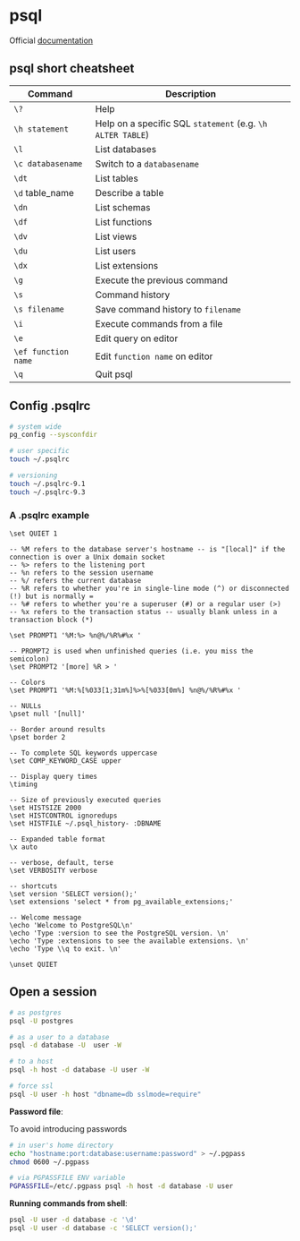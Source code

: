 # psql

Official [documentation](https://www.postgresql.org/docs/10/app-psql.html)

## psql short cheatsheet

| Command | Description |
| - | - |
| `\?` | Help |
| `\h statement` | Help on a specific SQL `statement` (e.g. `\h ALTER TABLE`) |
| `\l` | List databases |
| `\c databasename`| Switch to a `databasename` |
| `\dt` | List tables |
| `\d` table_name | Describe a table |
| `\dn` | List schemas |
| `\df` | List functions |
| `\dv` | List views |
| `\du` | List users |
| `\dx` | List extensions |
| `\g` | Execute the previous command |
| `\s` | Command history |
| `\s filename` | Save command history to `filename` |
| `\i` | Execute commands from a file |
| `\e` | Edit query on editor |
| `\ef function name` | Edit `function name` on editor |
| `\q` | Quit psql |

## Config .psqlrc

```bash
# system wide
pg_config --sysconfdir
```

```bash
# user specific
touch ~/.psqlrc
```

```bash
# versioning
touch ~/.psqlrc-9.1
touch ~/.psqlrc-9.3
```

### A .psqlrc example

```text
\set QUIET 1

-- %M refers to the database server's hostname -- is "[local]" if the connection is over a Unix domain socket
-- %> refers to the listening port
-- %n refers to the session username
-- %/ refers the current database
-- %R refers to whether you're in single-line mode (^) or disconnected (!) but is normally =
-- %# refers to whether you're a superuser (#) or a regular user (>)
-- %x refers to the transaction status -- usually blank unless in a transaction block (*)

\set PROMPT1 '%M:%> %n@%/%R%#%x '

-- PROMPT2 is used when unfinished queries (i.e. you miss the semicolon)
\set PROMPT2 '[more] %R > '

-- Colors
\set PROMPT1 '%M:%[%033[1;31m%]%>%[%033[0m%] %n@%/%R%#%x '

-- NULLs
\pset null '[null]'

-- Border around results
\pset border 2

-- To complete SQL keywords uppercase
\set COMP_KEYWORD_CASE upper

-- Display query times
\timing

-- Size of previously executed queries
\set HISTSIZE 2000
\set HISTCONTROL ignoredups
\set HISTFILE ~/.psql_history- :DBNAME

-- Expanded table format
\x auto

-- verbose, default, terse
\set VERBOSITY verbose

-- shortcuts
\set version 'SELECT version();'
\set extensions 'select * from pg_available_extensions;'

-- Welcome message
\echo 'Welcome to PostgreSQL\n'
\echo 'Type :version to see the PostgreSQL version. \n'
\echo 'Type :extensions to see the available extensions. \n'
\echo 'Type \\q to exit. \n'

\unset QUIET
```

## Open a session

```bash
# as postgres
psql -U postgres
```

```bash
# as a user to a database
psql -d database -U  user -W
```

```bash
# to a host
psql -h host -d database -U user -W
```

```bash
# force ssl
psql -U user -h host "dbname=db sslmode=require"
```

**Password file**:

To avoid introducing passwords

```bash
# in user's home directory
echo "hostname:port:database:username:password" > ~/.pgpass
chmod 0600 ~/.pgpass
```

```bash
# via PGPASSFILE ENV variable
PGPASSFILE=/etc/.pgpass psql -h host -d database -U user
```

**Running commands from shell**:

```bash
psql -U user -d database -c '\d'
psql -U user -d database -c 'SELECT version();'
```